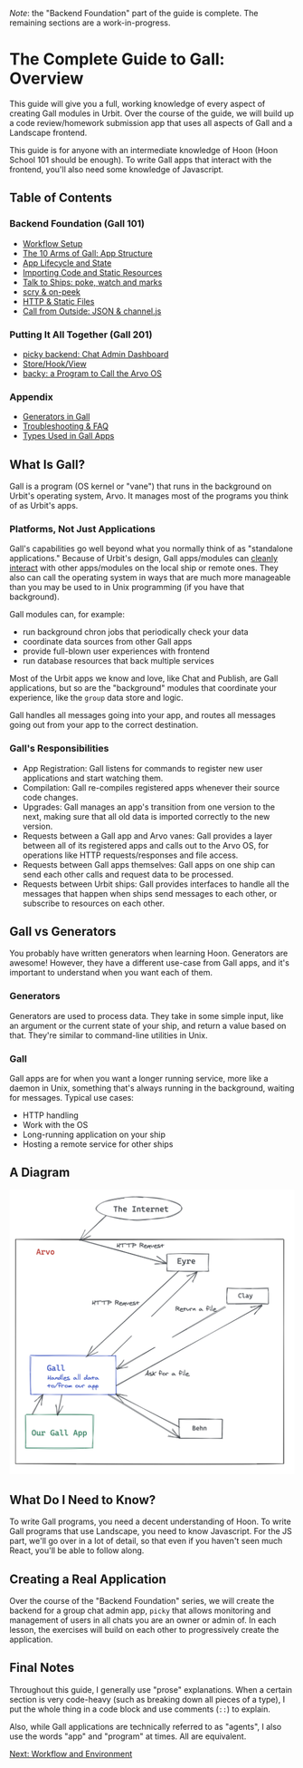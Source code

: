 *Note*: the "Backend Foundation" part of the guide is complete. The remaining sections are a work-in-progress.

# The Complete Guide to Gall: Overview
This guide will give you a full, working knowledge of every aspect of creating Gall modules in Urbit. Over the course of the guide, we will build up a code review/homework submission app that uses all aspects of Gall and a Landscape frontend.

This guide is for anyone with an intermediate knowledge of Hoon (Hoon School 101 should be enough). To write Gall apps that interact with the frontend, you'll also need some knowledge of Javascript.

## Table of Contents

### Backend Foundation (Gall 101)
* [Workflow Setup](workflow.md)
* [The 10 Arms of Gall: App Structure](arms.md)
* [App Lifecycle and State](lifecycle.md)
* [Importing Code and Static Resources](ford.md)
* [Talk to Ships: poke, watch and marks](poke.md)
* [scry & on-peek](scry.md)
* [HTTP & Static Files](http.md)
* [Call from Outside: JSON & channel.js](chanel.md)

### Putting It All Together (Gall 201)
* [picky backend: Chat Admin Dashboard](picky_backend.md)
* [Store/Hook/View](hooks.md)
* [backy: a Program to Call the Arvo OS](backy.md)

### Appendix
* [Generators in Gall](generators.md)
* [Troubleshooting & FAQ](faq.md)
* [Types Used in Gall Apps](appendix_types.md)

## What Is Gall?
Gall is a program (OS kernel or "vane") that runs in the background on Urbit's operating system, Arvo. It manages most of the programs you think of as Urbit's apps. 

### Platforms, Not Just Applications

Gall's capabilities go well beyond what you normally think of as "standalone applications."  Because of Urbit's design, Gall apps/modules can [cleanly interact](https://ngnghm.github.io/blog/2015/12/25/chapter-7-platforms-not-applications/) with other apps/modules on the local ship or remote ones. They also can call the operating system in ways that are much more manageable than you may be used to in Unix programming (if you have that background).

Gall modules can, for example:
- run background chron jobs that periodically check your data
- coordinate data sources from other Gall apps
- provide full-blown user experiences with frontend
- run database resources that back multiple services

Most of the Urbit apps we know and love, like Chat and Publish, are Gall applications, but so are the "background" modules that coordinate your experience, like the `group` data store and logic.

Gall handles all messages going into your app, and routes all messages going out from your app to the correct destination.

### Gall's Responsibilities
* App Registration: Gall listens for commands to register new user applications and start watching them.
* Compilation: Gall re-compiles registered apps whenever their source code changes.
* Upgrades: Gall manages an app's transition from one version to the next, making sure that all old data is imported correctly to the new version.
* Requests between a Gall app and Arvo vanes: Gall provides a layer between all of its registered apps and calls out to the Arvo OS, for operations like HTTP requests/responses and file access.
* Requests between Gall apps themselves: Gall apps on one ship can send each other calls and request data to be processed.
* Requests between Urbit ships: Gall provides interfaces to handle all the messages that happen when ships send messages to each other, or subscribe to resources on each other.


## Gall vs Generators
You probably have written generators when learning Hoon. Generators are awesome! However, they have a different use-case from Gall apps, and it's important to understand when you want each of them.

### Generators
Generators are used to process data. They take in some simple input, like an argument or the current state of your ship, and return a value based on that. They're similar to command-line utilities in Unix.

### Gall
Gall apps are for when you want a longer running service, more like a daemon in Unix, something that's always running in the background, waiting for messages. Typical use cases:
* HTTP handling
* Work with the OS
* Long-running application on your ship
* Hosting a remote service for other ships

## A Diagram
![Gall Diagram](gall_diagram.png)

## What Do I Need to Know?
To write Gall programs, you need a decent understanding of Hoon. To write Gall programs that use Landscape, you need to know Javascript. For the JS part, we'll go over in a lot of detail, so that even if you haven't seen much React, you'll be able to follow along.

## Creating a Real Application
Over the course of the "Backend Foundation" series, we will create the backend for a group chat admin app, `picky` that allows monitoring and management of users in all chats you are an owner or admin of. In each lesson, the exercises will build on each other to progressively create the application.

## Final Notes
Throughout this guide, I generally use "prose" explanations. When a certain section is very code-heavy (such as breaking down all pieces of a type), I put the whole thing in a code block and use comments (`::`) to explain.

Also, while Gall applications are technically referred to as "agents", I also use the words "app" and "program" at times. All are equivalent.

[Next: Workflow and Environment](workflow.md)
